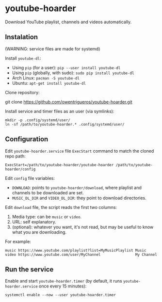 # youtube-hoarder
Download YouTube playlist, channels and videos automatically.

## Instalation
(WARNING: service files are made for systemd)

Install `youtube-dl`:

- Using `pip` (for a user): `pip --user install youtube-dl`
- Using `pip` (globally, with sudo): `sudo pip install youtube-dl`
- Arch Linux: `pacman -S youtube-dl`
- Ubuntu: `apt-get install youtube-dl`

Clone repository:

   git clone https://github.com/owentrigueros/youtube-hoarder.git

Install service and timer files as an user (via symlinks):

    mkdir -p .config/systemd/user/
    ln -sf /path/to/youtube-hoarder.* .config/systemd/user/

## Configuration
Edit `youtube-hoarder.service` file `ExecStart` command to match the cloned repo path:

   `ExecStart=/path/to/youtube-hoarder/youtube-hoarder /path/to/youtube-hoarder/config`

Edit `config` file variables:

- `DOWNLOAD`: points to `youtube-hoarder/download`, where playlist and channels to be downloaded are set.
- `MUSIC_DL_DIR` and `VIDEO_DL_DIR`: they point to download directories.

Edit `download` file, the script reads the first two columns:

1. Media type: can be `music` or `video`.
2. URL: self explanatory.
3. (optional): whatever you want, it's not read, but may be useful to know what you are downloading.

For example:

    music https://www.youtube.com/playlist?list=MyMusicPlaylist Music
    video https://www.youtube.com/user/MyChannel                My Channel

## Run the service
Enable and start `youtube-hoarder.timer` (by default, it runs `youtube-hoarder.service` once every 15 minutes):

    systemctl enable --now --user youtube-hoarder.timer
